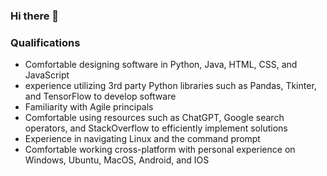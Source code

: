 ### Hi there 👋


<h3 style="bottom-border: 1px solid gray;">Qualifications</h3>
<ul>
  <li>Comfortable designing software in Python, Java, HTML, CSS, and JavaScript</li>
  <li>experience utilizing 3rd party Python libraries such as Pandas, Tkinter, and TensorFlow to develop software</li>
  <li>Familiarity with Agile principals</li>
  <li>Comfortable using resources such as ChatGPT, Google search operators, and StackOverflow to efficiently implement solutions</li>
  <li>Experience in navigating Linux and the command prompt</li>
  <li>Comfortable working cross-platform with personal experience on Windows, Ubuntu, MacOS, Android, and IOS</li>



  
</ul>
<!--
**lukenorberg/lukenorberg** is a ✨ _special_ ✨ repository because its `README.md` (this file) appears on your GitHub profile.

Here are some ideas to get you started:

- 🔭 I’m currently working on ...
- 🌱 I’m currently learning ...
- 👯 I’m looking to collaborate on ...
- 🤔 I’m looking for help with ...
- 💬 Ask me about ...
- 📫 How to reach me: ...
- 😄 Pronouns: ...
- ⚡ Fun fact: ...
-->
